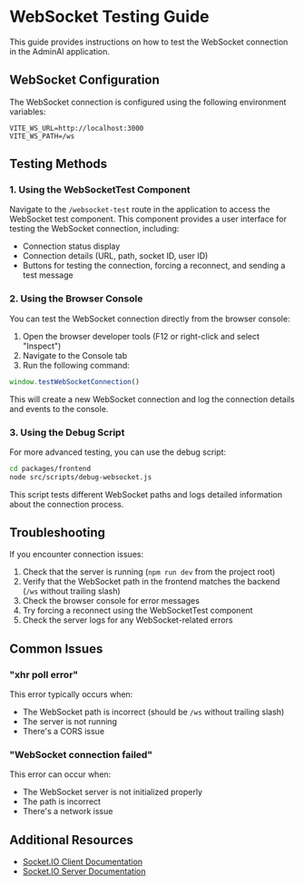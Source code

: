 # WebSocket Testing Guide

This guide provides instructions on how to test the WebSocket connection in the AdminAI application.

## WebSocket Configuration

The WebSocket connection is configured using the following environment variables:

```
VITE_WS_URL=http://localhost:3000
VITE_WS_PATH=/ws
```

## Testing Methods

### 1. Using the WebSocketTest Component

Navigate to the `/websocket-test` route in the application to access the WebSocket test component. This component provides a user interface for testing the WebSocket connection, including:

- Connection status display
- Connection details (URL, path, socket ID, user ID)
- Buttons for testing the connection, forcing a reconnect, and sending a test message

### 2. Using the Browser Console

You can test the WebSocket connection directly from the browser console:

1. Open the browser developer tools (F12 or right-click and select "Inspect")
2. Navigate to the Console tab
3. Run the following command:

```javascript
window.testWebSocketConnection()
```

This will create a new WebSocket connection and log the connection details and events to the console.

### 3. Using the Debug Script

For more advanced testing, you can use the debug script:

```bash
cd packages/frontend
node src/scripts/debug-websocket.js
```

This script tests different WebSocket paths and logs detailed information about the connection process.

## Troubleshooting

If you encounter connection issues:

1. Check that the server is running (`npm run dev` from the project root)
2. Verify that the WebSocket path in the frontend matches the backend (`/ws` without trailing slash)
3. Check the browser console for error messages
4. Try forcing a reconnect using the WebSocketTest component
5. Check the server logs for any WebSocket-related errors

## Common Issues

### "xhr poll error"

This error typically occurs when:
- The WebSocket path is incorrect (should be `/ws` without trailing slash)
- The server is not running
- There's a CORS issue

### "WebSocket connection failed"

This error can occur when:
- The WebSocket server is not initialized properly
- The path is incorrect
- There's a network issue

## Additional Resources

- [Socket.IO Client Documentation](https://socket.io/docs/v4/client-api/)
- [Socket.IO Server Documentation](https://socket.io/docs/v4/server-api/) 